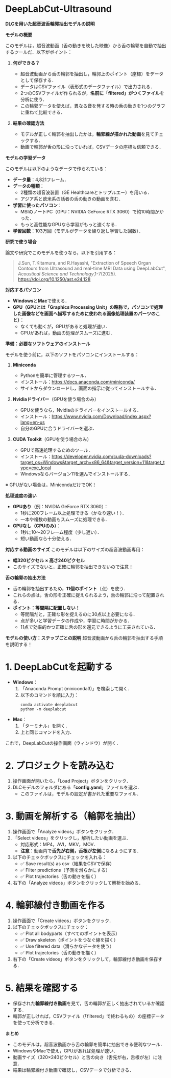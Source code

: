 # DeepLabCut-Ultrasound 
**DLCを用いた超音波舌輪郭抽出モデルの説明**

 **モデルの概要**
 
 このモデルは，超音波動画（舌の動きを映した映像）から舌の輪郭を自動で抽出するツールだ．以下がポイント：

1. **何ができる？**
   - 超音波動画から舌の輪郭を抽出し，輪郭上のポイント（座標）をデータとして保存する．
   - データはCSVファイル（表形式のデータファイル）で出力される．
   - 2つのCSVファイルが作られるが，**名前に「filtered」がつくファイル**を分析に使う．
   - この輪郭データを使えば，異なる音を発する時の舌の動きを1つのグラフに重ねて比較できる．

2. **結果の確認方法**
   - モデルが正しく輪郭を抽出したかは，**輪郭線が描かれた動画**を見てチェックする．
   - 動画で輪郭が舌の形に沿っていれば，CSVデータの座標も信頼できる．

 **モデルの学習データ**
 
このモデルは以下のようなデータで作られている：
- **データ量**：4,821フレーム．
- **データの種類**：
  - 2種類の超音波装置（GE Healthcareとトリプルエー）を用いる．
  - アジア系と欧米系の話者の舌の動きの動画を含む．
- **学習に使ったパソコン**：
  - MSIのノートPC（GPU：NVIDIA GeForce RTX 3060）で約10時間かかった．
  - もっと高性能なGPUなら学習がもっと速くなる．
- **学習回数**：103万回（モデルがデータを繰り返し学習した回数）．

 **研究で使う場合**
 
論文や研究でこのモデルを使うなら，以下を引用する：
> J.Sun, T.Kitamura, and R.Hayashi, "Extraction of Speech Organ Contours from Ultrasound and real-time MRI Data using DeepLabCut", _Acoustical Science and Technology_,1-7(2025).  
> https://doi.org/10.1250/ast.e24.128

 **対応するパソコン**
- **Windows**と**Mac**で使える．
- **GPU（GPUとは「Graphics Processing Unit」の略称で，パソコンで処理した画像などを画面へ描写するために使われる画像処理装置のパーツのこと）**：
  - なくても動くが，GPUがあると処理が速い．
  - GPUがあれば，動画の処理がスムーズに進む．

 **準備：必要なソフトウェアのインストール**
 
モデルを使う前に，以下のソフトをパソコンにインストールする：

1. **Miniconda**  
   - Pythonを簡単に管理するツール．
   - インストール：https://docs.anaconda.com/miniconda/
   - サイトからダウンロードし，画面の指示に従ってインストールする．

2. **Nvidiaドライバー**（GPUを使う場合のみ）
   - GPUを使うなら，Nvidiaのドライバーをインストールする．
   - インストール：https://www.nvidia.com/Download/index.aspx?lang=en-us
   - 自分のGPUに合うドライバーを選ぶ．

3. **CUDA Toolkit**（GPUを使う場合のみ）
   - GPUで高速処理するためのツール．
   - インストール：https://developer.nvidia.com/cuda-downloads?target_os=Windows&target_arch=x86_64&target_version=11&target_type=exe_local
   - Windowsならバージョン11を選んでインストールする．

※ GPUがない場合は，MinicondaだけでOK！

 **処理速度の違い**
- **GPUあり**（例：NVIDIA GeForce RTX 3060）：
  - 1秒に200フレーム以上処理できる（かなり速い！）．
  - 一本や複数の動画もスムーズに処理できる．
- **GPUなし（CPUのみ）**：
  - 1秒に10～20フレーム程度（少し遅い）．
  - 短い動画なら十分使える．

 **対応する動画のサイズ**
このモデルは以下のサイズの超音波動画専用：
- **幅320ピクセル × 高さ240ピクセル**
- このサイズでないと，正確に輪郭を抽出できないので注意！

 **舌の輪郭の抽出方法**
- 舌の輪郭を抽出するため，**11個のポイント**（点）を使う．
- これらの点は，舌の形を正確に捉えられるよう，舌の輪郭に沿って配置される．
- **ポイント：等間隔に配置しない！**
  - 等間隔だと，正確な形を捉えるのに30点以上必要になる．
  - 点が多いと学習データの作成や，学習に時間がかかる．
  - 11点で効率的かつ正確に舌の形を還元できるように工夫されている．

 **モデルの使い方：ステップごとの説明**
超音波動画から舌の輪郭を抽出する手順を説明する！

# **1. DeepLabCutを起動する**
- **Windows**：
  1. 「Anaconda Prompt (miniconda3)」を検索して開く．
  2. 以下のコマンドを順に入力：
     ```
     conda activate deeplabcut
     python -m deeplabcut
     ```
- **Mac**：
  1. 「ターミナル」を開く．
  2. 上と同じコマンドを入力．

これで，DeepLabCutの操作画面（ウィンドウ）が開く．

# **2. プロジェクトを読み込む**
1. 操作画面が開いたら，「Load Project」ボタンをクリック．
2. DLCモデルのフォルダにある「**config.yaml**」ファイルを選ぶ．
   - このファイルは，モデルの設定が書かれた重要なファイル．

# **3. 動画を解析する（輪郭を抽出）**
1. 操作画面で「Analyze videos」ボタンをクリック．
2. 「Select videos」をクリックし，解析したい動画を選ぶ．
   - 対応形式：MP4，AVI，MKV，MOV．
   - **注意**：動画内で**舌先が右側，舌根が左側**になるようにする．
3. 以下のチェックボックスにチェックを入れる：
   - ✅ Save result(s) as csv（結果をCSVで保存）
   - ✅ Filter predictions（予測を滑らかにする）
   - ✅ Plot trajectories（舌の動きを描く）
4. 右下の「Analyze videos」ボタンをクリックして解析を始める．

# **4. 輪郭線付き動画を作る**
1. 操作画面で「Create videos」ボタンをクリック．
2. 以下のチェックボックスにチェック：
   - ✅ Plot all bodyparts（すべてのポイントを表示）
   - ✅ Draw skeleton（ポイントをつなぐ線を描く）
   - ✅ Use filtered data（滑らかなデータを使う）
   - ✅ Plot trajectories（舌の動きを描く）
3. 右下の「Create videos」ボタンをクリックして，輪郭線付き動画を保存する．

# **5. 結果を確認する**
- 保存された**輪郭線付き動画**を見て，舌の輪郭が正しく抽出されているか確認する．
- 輪郭が正しければ，CSVファイル（「filtered」で終わるもの）の座標データを使って分析できる．

 **まとめ**
- このモデルは，超音波動画から舌の輪郭を簡単に抽出できる便利なツール．
- WindowsやMacで使え，GPUがあれば処理が速い．
- 動画サイズ（320×240ピクセル）と舌の向き（舌先が右，舌根が左）に注意．
- 結果は輪郭線付き動画で確認し，CSVデータで分析できる．

